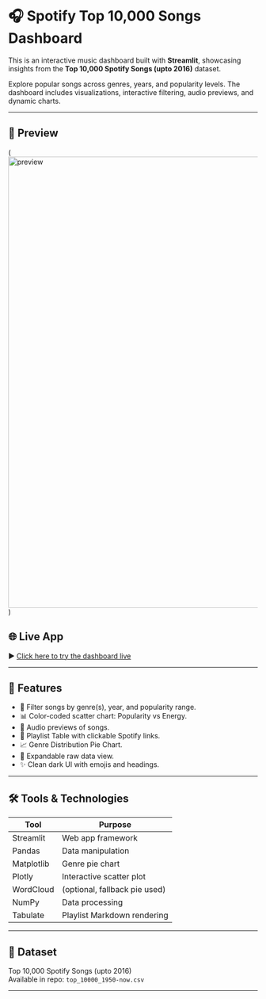 # 🎧 Spotify Top 10,000 Songs Dashboard

This is an interactive music dashboard built with **Streamlit**, showcasing insights from the **Top 10,000 Spotify Songs (upto 2016)** dataset.

Explore popular songs across genres, years, and popularity levels. The dashboard includes visualizations, interactive filtering, audio previews, and dynamic charts.

---
## 📸 Preview
(<img width="1920" height="911" alt="preview" src="https://github.com/user-attachments/assets/7147ceb6-8b23-4663-a044-9a1177644f41" />)


## 🌐 Live App

▶️ [Click here to try the dashboard live](https://spotify-dashboard-using-app-yrhz6ao3dxtjqwjbpedhsj.streamlit.app/)  

---

## 🚀 Features

- 🎯 Filter songs by genre(s), year, and popularity range.
- 📊 Color-coded scatter chart: Popularity vs Energy.
- 🎵 Audio previews of songs.
- 📑 Playlist Table with clickable Spotify links.
- 📈 Genre Distribution Pie Chart.
- 📄 Expandable raw data view.
- ✨ Clean dark UI with emojis and headings.

---

## 🛠️ Tools & Technologies

| Tool        | Purpose                         |
|-------------|---------------------------------|
| Streamlit   | Web app framework               |
| Pandas      | Data manipulation               |
| Matplotlib  | Genre pie chart                 |
| Plotly      | Interactive scatter plot        |
| WordCloud   | (optional, fallback pie used)   |
| NumPy       | Data processing                 |
| Tabulate    | Playlist Markdown rendering     |

---

## 📁 Dataset

Top 10,000 Spotify Songs (upto 2016)  
Available in repo: `top_10000_1950-now.csv`

---

